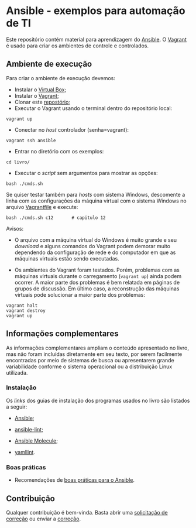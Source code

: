 # Ansible - exemplos para automação de TI

Este repositório contém material para aprendizagem do [Ansible](https://www.ansible.com/).
O [Vagrant](https://www.vagrantup.com/) é usado para criar os ambientes de controle e controlados.

## Ambiente de execução

Para criar o ambiente de execução devemos:

- Instalar o [Virtual Box](https://www.virtualbox.org/);
- Instalar o [Vagrant](https://www.vagrantup.com/);
- Clonar este [repostório](https://github.com/ajholanda/livro-ansible.git);
- Executar o Vagrant usando o terminal dentro do repositório local:

```
vagrant up
```

- Conectar no *host* controlador (senha=vagrant):
```
vagrant ssh ansible
```
- Entrar no diretório com os exemplos:
```
cd livro/
```
- Executar o *script* sem argumentos para mostrar as opções:
```
bash ./cmds.sh
```

Se quiser testar também para *hosts* com sistema Windows, descomente
a linha com as configurações da máquina virtual com o sistema Windows
no arquivo [Vagrantfile](Vagrantfile) e execute:
```
bash ./cmds.sh c12       # capitulo 12
```

Avisos:

- O arquivo com a máquina virtual do Windows é muito grande e seu
*download* e alguns comandos do Vagrant podem demorar muito dependendo
da configuração de rede e do computador em que as máquinas virtuais estão
sendo executadas.

- Os ambientes do Vagrant foram testados. Porém, problemas
com as máquinas virtuais durante o carregamento (`vagrant up`)
ainda podem ocorrer. A maior parte dos problemas é bem relatada em páginas de
grupos de discussão. Em último caso, a reconstrução das máquinas
virtuais pode solucionar a maior parte dos problemas:

```
vagrant halt
vagrant destroy
vagrant up
```

## Informações complementares

As informações complementares ampliam o conteúdo apresentado no livro,
mas não foram incluídas diretamente em seu texto, por serem
facilmente encontradas por meio de sistemas de busca ou
apresentarem grande variabilidade conforme o sistema operacional
ou a distribuição Linux utilizada.

### Instalação

Os *links* dos guias de instalação dos programas usados no livro são listados a seguir:

- [Ansible](https://docs.ansible.com/ansible/latest/installation_guide/intro_installation.html);

- [ansible-lint](https://ansible.readthedocs.io/projects/lint/installing/#installing-the-latest-version);

- [Ansible Molecule](https://ansible.readthedocs.io/projects/molecule/installation/);

- [yamllint](https://yamllint.readthedocs.io/en/stable/quickstart.html#installing-yamllint).

### Boas práticas

- Recomendações de [boas práticas para o Ansible](https://redhat-cop.github.io/automation-good-practices/).

## Contribuição

Qualquer contribuição é bem-vinda. Basta abrir uma [solicitação de correção](https://github.com/ajholanda/ansible-automacao-ti/issues) ou enviar a [correção](https://github.com/ajholanda/ansible-automacao-ti/pulls).

